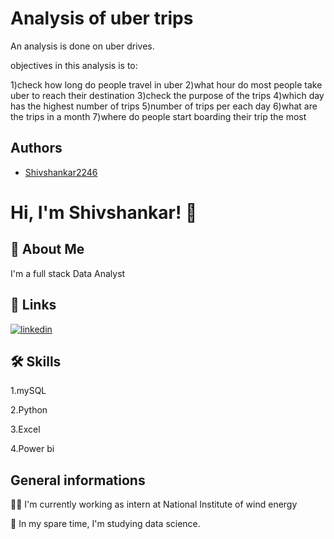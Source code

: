 
# Analysis of uber trips

An analysis is done on uber drives.

 objectives in this analysis is to:

  1)check how long do people travel in uber
 2)what hour do most people take uber to reach their destination
 3)check the purpose of the trips
 4)which day has the highest number of trips
 5)number of trips per each day
 6)what are the trips in a month
 7)where do people start boarding their trip the most

## Authors

- [Shivshankar2246](https://github.com/Shivshankar2246)


# Hi, I'm Shivshankar! 👋


## 🚀 About Me
I'm a full stack Data Analyst



## 🔗 Links

[![linkedin](https://www.linkedin.com/in/shivshankar-s-aa3109235/)](https://www.linkedin.com/)



## 🛠 Skills
1.mySQL

2.Python

3.Excel

4.Power bi




## General informations
👩‍💻 I'm currently working as intern at National Institute of wind energy

🧠 In my spare time, I'm studying data science.







